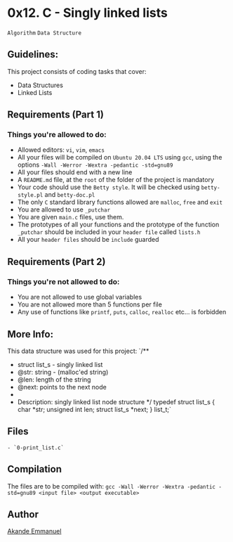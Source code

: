 # 0x12. C - Singly linked lists
`Algorithm` `Data Structure`

## Guidelines:
This project consists of coding tasks that cover:
- Data Structures
- Linked Lists

## Requirements (Part 1)
### Things you're allowed to do:
- Allowed editors: `vi`, `vim`, `emacs`
- All your files will be compiled on `Ubuntu 20.04 LTS` using `gcc`, using the options `-Wall -Werror -Wextra -pedantic -std=gnu89`
- All your files should end with a new line
- A `README.md` file, at the `root` of the folder of the project is mandatory
- Your code should use the `Betty style`. It will be checked using `betty-style.pl` and `betty-doc.pl`
- The only `C` standard library functions allowed are `malloc`, `free` and `exit`
- You are allowed to use `_putchar`
- You are given `main.c` files, use them.
- The prototypes of all your functions and the prototype of the function `_putchar` should be included in your `header file` called `lists.h`
- All your `header files` should be `include` guarded

## Requirements (Part 2)
### Things you're not allowed to do:
- You are not allowed to use global variables
- You are not allowed more than 5 functions per file
- Any use of functions like `printf`, `puts`, `calloc`, `realloc` etc… is forbidden

## More Info:
This data structure was used for this project:
`/**
 * struct list_s - singly linked list
 * @str: string - (malloc'ed string)
 * @len: length of the string
 * @next: points to the next node
 *
 * Description: singly linked list node structure
 */
typedef struct list_s
{
    char *str;
    unsigned int len;
    struct list_s *next;
} list_t;`

## Files
	- `0-print_list.c`

## Compilation
The files are to be compiled with:
`gcc -Wall -Werror -Wextra -pedantic -std=gnu89 <input file> <output executable>`

## Author
[Akande Emmanuel](https://www.linkedin.com/in/iamdrolu)
